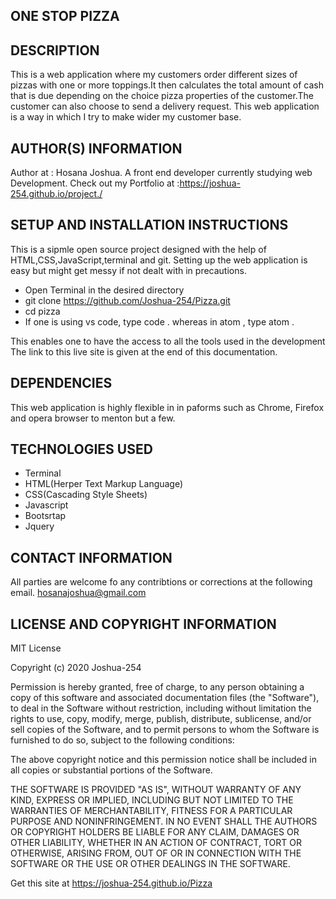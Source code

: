 ## ONE STOP PIZZA

## DESCRIPTION

This is a web application where my customers order different sizes of pizzas with one or more toppings.It then calculates the total amount of cash that is due depending on the choice pizza properties of the customer.The customer can also choose to send a delivery request. This web application is a way in which I try to make wider my customer base. 

## AUTHOR(S) INFORMATION

Author at : Hosana Joshua. A front end developer currently studying web Development. Check out my Portfolio at :https://joshua-254.github.io/project./

## SETUP AND INSTALLATION INSTRUCTIONS

This is a sipmle open source project designed with the help of HTML,CSS,JavaScript,terminal and git.
Setting up the web application is easy but might get messy if not dealt with in precautions.

* Open Terminal in the desired directory
* git clone https://github.com/Joshua-254/Pizza.git
* cd pizza
* If one is using vs code, type code . whereas in atom , type atom .

This enables one to have the access to all the tools used in the development 
The link to this live site is given at the end of this documentation.

## DEPENDENCIES

This web application is highly flexible in in paforms such as Chrome, Firefox and opera browser to menton but a few.

## TECHNOLOGIES USED

* Terminal
* HTML(Herper Text Markup Language)
* CSS(Cascading Style Sheets)
* Javascript
* Bootsrtap
* Jquery

## CONTACT INFORMATION

All parties are welcome fo any contribtions or corrections at the following email.
hosanajoshua@gmail.com

## LICENSE AND COPYRIGHT INFORMATION

MIT License

Copyright (c) 2020 Joshua-254

Permission is hereby granted, free of charge, to any person obtaining a copy
of this software and associated documentation files (the "Software"), to deal
in the Software without restriction, including without limitation the rights
to use, copy, modify, merge, publish, distribute, sublicense, and/or sell
copies of the Software, and to permit persons to whom the Software is
furnished to do so, subject to the following conditions:

The above copyright notice and this permission notice shall be included in all
copies or substantial portions of the Software.

THE SOFTWARE IS PROVIDED "AS IS", WITHOUT WARRANTY OF ANY KIND, EXPRESS OR
IMPLIED, INCLUDING BUT NOT LIMITED TO THE WARRANTIES OF MERCHANTABILITY,
FITNESS FOR A PARTICULAR PURPOSE AND NONINFRINGEMENT. IN NO EVENT SHALL THE
AUTHORS OR COPYRIGHT HOLDERS BE LIABLE FOR ANY CLAIM, DAMAGES OR OTHER
LIABILITY, WHETHER IN AN ACTION OF CONTRACT, TORT OR OTHERWISE, ARISING FROM,
OUT OF OR IN CONNECTION WITH THE SOFTWARE OR THE USE OR OTHER DEALINGS IN THE
SOFTWARE. 

Get this site at  https://joshua-254.github.io/Pizza

  